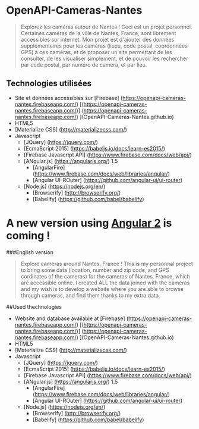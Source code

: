 # OpenAPI-Cameras-Nantes

> Explorez les caméras autour de Nantes !
> Ceci est un projet personnel. Certaines caméras de la ville de Nantes, France, sont librement accessibles sur internet. 
Mon projet est d'ajouter des données supplémentaires pour les caméras (liueu, code postal, coordonnées GPS) à ces caméras, et de proposer 
un site permettant de les consulter, de les visualiser simplement, et de pouvoir les rechercher par code postal, par numéro de caméra,
et par lieu.

## Technologies utilisées
- Site et données accessibles sur [Firebase] (https://openapi-cameras-nantes.firebaseapp.com/) [(https://openapi-cameras-nantes.firebaseapp.com/)] (https://openapi-cameras-nantes.firebaseapp.com/) 
](OpenAPI-Cameras-Nantes.github.io)
- HTML5
- [Materialize CSS] (http://materializecss.com/)
- Javascript
  - [JQuery] (https://jquery.com/)
  - [EcmaScript 2015] (https://babeljs.io/docs/learn-es2015/)
  - [Firebase Javascript API] (https://www.firebase.com/docs/web/api/)
  - [ANgular.js] (https://angularjs.org/) 1.5
    - [AngularFire] (https://www.firebase.com/docs/web/libraries/angular/)
    - [Angular UI-ROuter] (https://github.com/angular-ui/ui-router)
  - [Node.js] (https://nodejs.org/en/)
    - [Browserify] (http://browserify.org/)
    - [Babelify] (https://github.com/babel/babelify)
  
 # A new version using [Angular 2](https://angular.io/) is coming !
  
###English version
> Explore cameras around Nantes, France !
> This is my personnal project to bring some data (location, number and zip code, and GPS cordinates of the cameras) for the cameras of 
Nantes, France, which are accessible online. I created ALL the data joined with the cameras and my wish is to develop a website
where you are able to browse through cameras, and find them thanks to my extra data.

##Used thechnologies
- Website and database available at [Firebase] (https://openapi-cameras-nantes.firebaseapp.com/) [(https://openapi-cameras-nantes.firebaseapp.com/)] (https://openapi-cameras-nantes.firebaseapp.com/) 
](OpenAPI-Cameras-Nantes.github.io)
- HTML5
- [Materialize CSS] (http://materializecss.com/)
- Javascript
  - [JQuery] (https://jquery.com/)
  - [EcmaScript 2015] (https://babeljs.io/docs/learn-es2015/)
  - [Firebase Javascript API] (https://www.firebase.com/docs/web/api/)
  - [ANgular.js] (https://angularjs.org/) 1.5
    - [AngularFire] (https://www.firebase.com/docs/web/libraries/angular/)
    - [Angular UI-ROuter] (https://github.com/angular-ui/ui-router)
  - [Node.js] (https://nodejs.org/en/)
    - [Browserify] (http://browserify.org/)
    - [Babelify] (https://github.com/babel/babelify)
